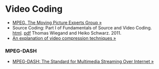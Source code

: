 Video Coding
============

* [MPEG. The Moving Picture Experts Group &raquo;](http://mpeg.chiariglione.org)
* Source Coding: Part I of Fundamentals of Source and Video Coding. [html](http://iphome.hhi.de/wiegand/VBPart1-html/VBpart1.html). [pdf](http://iphome.hhi.de/wiegand/assets/pdfs/VBpart1.pdf) Thomas Wiegand and Heiko Schwarz. 2011.
* [An explanation of video compression techniques &raquo;](http://www.axis.com/files/whitepaper/wp_videocompression_33085_en_0809_lo.pdf)

### MPEG-DASH

* [MPEG-DASH: The Standard for Multimedia Streaming Over Internet &raquo;](http://mpeg.chiariglione.org/standards/mpeg-dash)

